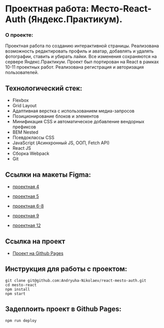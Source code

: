 # Проектная работа: Место-React-Auth (Яндекс.Практикум).

### О проекте:
Проектная работа по созданию интерактивной страницы. Реализована возможность редактировать профиль и аватар, добавлять и удалять фотографии, ставить и убирать лайки.  Все изменения сохраняются на сервере Яндекс.Практикум. Проект был портирован на React в рамках 10-11 проектных работ. Реализована регистрация и авторизация пользователей.

## Технологический стек:
* Flexbox
* Grid Layout
* Адаптивная верстка с использованием медиа-запросов
* Позиционирование блоков и элементов
* Минификация CSS и автоматическое добавление вендорных префиксов
* BEM Nested
* Псевдоклассы CSS
* JavaScript (Асинхронный JS, ООП, Fetch API)
* React JS
* Сборка Webpack
* Git

## Ссылки на макеты Figma:
* [проектная 4](https://www.figma.com/file/2cn9N9jSkmxD84oJik7xL7/JavaScript.-Sprint-4?node-id=0%3A1)

* [проектная 5](https://www.figma.com/file/bjyvbKKJN2naO0ucURl2Z0/JavaScript.-Sprint-5?node-id=50160%3A2)

* [проектная 6-8](https://www.figma.com/file/kRVLKwYG3d1HGLvh7JFWRT/JavaScript.-Sprint-6?node-id=0%3A1)

* [проектная 9](https://www.figma.com/file/PSdQFRHoxXJFs2FH8IXViF/JavaScript.-Sprint-9?node-id=0%3A1)

* [проектная 12](https://www.figma.com/file/5H3gsn5lIGPwzBPby9jAOo/JavaScript.-Sprint-12?node-id=4453%3A181)

## Ссылка на проект
* [Проект на Github Pages](https://andryuha-nikolaev.github.io/react-mesto-auth/)

## Инструкция для работы с проектом:
```
git clone git@github.com:Andryuha-Nikolaev/react-mesto-auth.git
cd mesto-react
npm install
npm start
```
## Задеплоить проект в Github Pages:
```
npm run deploy
```
